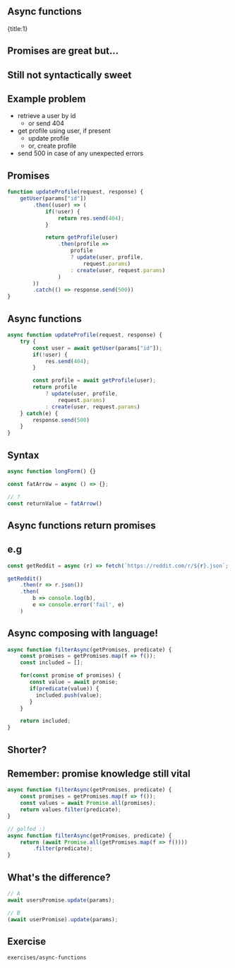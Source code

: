## Async functions
{title:1}

## Promises are great but...

## Still not syntactically sweet

## Example problem

- retrieve a user by id
    - or send 404
- get profile using user, if present
    - update profile
    - or, create profile
- send 500 in case of any unexpected errors

## Promises

```javascript
function updateProfile(request, response) {
    getUser(params["id"])
        .then((user) => (
            if(!user) {
                return res.send(404);
            }

            return getProfile(user)
                .then(profile =>
                    profile
                    ? update(user, profile,
                        request.params)
                    : create(user, request.params)
                )
        ))
        .catch(() => response.send(500))
}
```

## Async functions

```javascript
async function updateProfile(request, response) {
    try {
        const user = await getUser(params["id"]);
        if(!user) {
            res.send(404);
        }

        const profile = await getProfile(user);
        return profile
            ? update(user, profile,
                request.params)
            : create(user, request.params)
    } catch(e) {
        response.send(500)
    }
}
```

## Syntax

```javascript
async function longForm() {}

const fatArrow = async () => {};

// ?
const returnValue = fatArrow()
```

## Async functions return promises

## e.g

```javascript
const getReddit = async (r) => fetch(`https://reddit.com/r/${r}.json`;

getReddit()
    .then(r => r.json())
    .then(
        b => console.log(b),
        e => console.error('fail', e)
    )
```

## Async composing with language!

```javascript
async function filterAsync(getPromises, predicate) {
    const promises = getPromises.map(f => f());
    const included = [];

    for(const promise of promises) {
       const value = await promise;
       if(predicate(value)) {
         included.push(value);
       }
    }

    return included;
}
```

## Shorter?

## Remember: promise knowledge still vital

```javascript
async function filterAsync(getPromises, predicate) {
    const promises = getPromises.map(f => f());
    const values = await Promise.all(promises);
    return values.filter(predicate);
}

// golfed :)
async function filterAsync(getPromises, predicate) {
    return (await Promise.all(getPromises.map(f => f())))
        .filter(predicate);
}
```

## What's the difference?

```javascript
// A
await usersPromise.update(params);

// B
(await userPromise).update(params);
```

## Exercise

    exercises/async-functions
